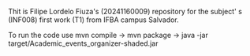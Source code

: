 Thit is Filipe Lordelo Fiuza's (20241160009) repository for the subject' s (INF008) first work (T1) from IFBA campus Salvador.

To run the code use mvn compile -> mvn package -> java -jar target/Academic_events_organizer-shaded.jar
